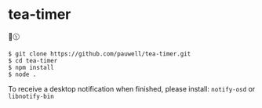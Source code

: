 # tea-timer

🍵🕦

```
$ git clone https://github.com/pauwell/tea-timer.git
$ cd tea-timer
$ npm install
$ node .
```

To receive a desktop notification when finished, please install:
```notify-osd``` or ```libnotify-bin```